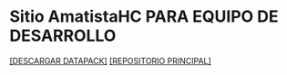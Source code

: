 # Sitio AmatistaHC PARA EQUIPO DE DESARROLLO

[[DESCARGAR DATAPACK]](https://tacozyt.github.io/amatistahc/descargar) [[REPOSITORIO PRINCIPAL]](https://github.com/tacozyt/amtcore)

